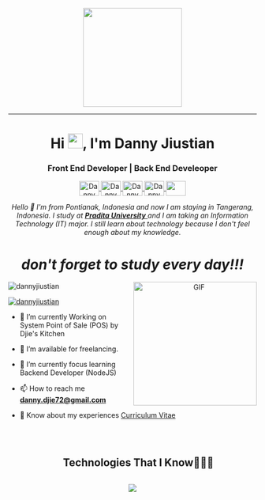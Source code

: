 <p align="center">
  <img src="https://github.com/dannyjiustian/DannyJiustianProfile/assets/26474898/bc00d06b-534e-4f16-9546-68b5b5fe9e76" height="200" width="auto"/>
</p>
<hr>
<h1 align="center">Hi <img src="https://github.com/dannyjiustian/DannyJiustianProfile/assets/26474898/b55e4edb-eaaa-4381-b8e2-f45d25167d8a" width="30px">, I'm Danny Jiustian </h1>
<h3 align="center">Front End Developer | Back End Develeoper</h3>
<p align="center">
  <a href="https://www.linkedin.com/in/dannyjiustian" target="blank">
    <img align="center" src="https://www.svgrepo.com/show/452047/linkedin-1.svg" alt="Danny Jiustian" height="30" width="40" />
  </a>
  <a href="https://www.facebook.com/danny.jiustian.3" target="blank">
    <img align="center" src="https://www.svgrepo.com/show/452196/facebook-1.svg" alt="Danny Jiustian" height="30" width="40" />
  </a>
  <a href="https://www.dribbble.com/dannyjiustian" target="blank">
    <img align="center" src="https://www.svgrepo.com/show/343549/dribble-network-communication-internet-interaction.svg" alt="Danny Jiustian" height="30" width="40" />
  </a>
  <a href="https://www.instagram.com/dannyjiustian" target="blank">
    <img align="center" src="https://www.svgrepo.com/show/452229/instagram-1.svg" alt="Danny Jiustian" height="30" width="40" />
  </a>
  <a href="mailto: danny.djie72@gmail.com">
    <img align="center" src="https://www.svgrepo.com/show/452213/gmail.svg" height="30" width="40" />
  </a>
</p>
</p>
<p align="center">
  <em> Hello 👋 I'm from Pontianak, Indonesia and now I am staying in Tangerang, Indonesia. I study at <a href="https://www.pradita.ac.id/">
      <b>Pradita University</b>
    </a> and I am taking an Information Technology (IT) major. I still learn about technology because I don't feel enough about my knowledge. </em>
  <br>
  <b>
    <i>
      <h1 align="center">don't forget to study every day!!!</h1>
    </i>
  </b>
</p>
<a target="_blank" align="center">
  <img align="right" top="500" height="250" width="auto" alt="GIF" src="https://github.com/dannyjiustian/DannyJiustianProfile/assets/26474898/dd528fa0-d76e-49e6-ac1b-fab106cbd6f7">
</a>
<p align="left">
  <img src="https://komarev.com/ghpvc/?username=dannyjiustian&label=Profile%20views&color=0e75b6&style=flat" alt="dannyjiustian" />
</p>
<p align="left">
  <a href="https://instagram.com/dannyjiustian" target="blank">
    <img src="https://img.shields.io/twitter/follow/dannyjiustian?logo=instagram&style=for-the-badge" alt="dannyjiustian" />
  </a>
</p>

- 🌱 I’m currently Working on System Point of Sale (POS) by Djie's Kitchen

- 🤝 I’m available for freelancing.

- 🌱 I’m currently focus learning Backend Developer (NodeJS)

- 📫 How to reach me **danny.djie72@gmail.com**

- 📄 Know about my experiences <a href="https://drive.google.com/file/d/1awNirU30Nff0JwXW-bZhQPtDqhvaXKTv/view" target="blank">Curriculum Vitae</a>
<br />
<div id="user-content-toc">
  <ul align="center">
    <summary>
      <h2 style="display: inline-block">Technologies That I Know👨🏻‍💻</h2>
    </summary>
  </ul>
</div>
<!--tech stack icons-->
<p align="center">
  <a href="https://skillicons.dev">
    <img src="https://skillicons.dev/icons?i=html,css,js,bootstrap,jquery,react,tailwind,figma,dart,flutter,php,laravel,nodejs,express,java,mongodb,mysql,firebase,postman,arduino,c,cpp,git,github,vscode&perline=10" />
  </a>
</p>
<!--
**dannyjiustian/dannyjiustian** is a ✨ _special_ ✨ repository because its `README.md` (this file) appears on your GitHub profile.

Here are some ideas to get you started:

- 🔭 I’m currently working on ...
- 🌱 I’m currently learning ...
- 👯 I’m looking to collaborate on ...
- 🤔 I’m looking for help with ...
- 💬 Ask me about ...
- 📫 How to reach me: ...
- 😄 Pronouns: ...
- ⚡ Fun fact: ...
-->
